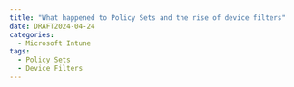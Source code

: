 ```yaml
---
title: "What happened to Policy Sets and the rise of device filters"
date: DRAFT2024-04-24
categories:
  - Microsoft Intune
tags:
  - Policy Sets
  - Device Filters
---
```

